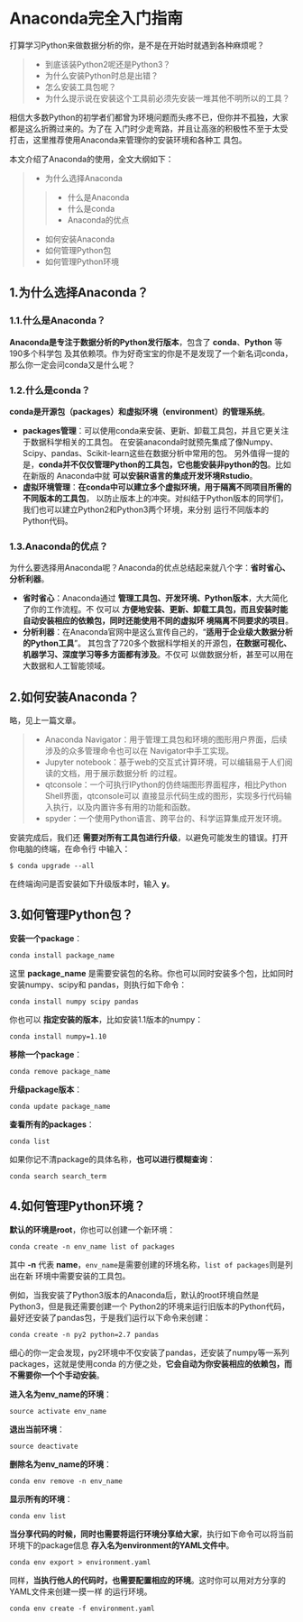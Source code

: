 Anaconda完全入门指南
================================================================================
打算学习Python来做数据分析的你，是不是在开始时就遇到各种麻烦呢？
> + 到底该装Python2呢还是Python3？
> + 为什么安装Python时总是出错？
> + 怎么安装工具包呢？
> + 为什么提示说在安装这个工具前必须先安装一堆其他不明所以的工具？

相信大多数Python的初学者们都曾为环境问题而头疼不已，但你并不孤独，大家都是这么折腾过来的。为了在
入门时少走弯路，并且让高涨的积极性不至于太受打击，这里推荐使用Anaconda来管理你的安装环境和各种工
具包。

本文介绍了Anaconda的使用，全文大纲如下：
> + 为什么选择Anaconda
>> - 什么是Anaconda
>> - 什么是conda
>> - Anaconda的优点
> + 如何安装Anaconda
> + 如何管理Python包
> + 如何管理Python环境

## 1.为什么选择Anaconda？

### 1.1.什么是Anaconda？
**Anaconda是专注于数据分析的Python发行版本**，包含了 **conda**、**Python** 等190多个科学包
及其依赖项。作为好奇宝宝的你是不是发现了一个新名词conda，那么你一定会问conda又是什么呢？

### 1.2.什么是conda？
**conda是开源包（packages）和虚拟环境（environment）的管理系统**。
+ **packages管理**：可以使用conda来安装、更新、卸载工具包，并且它更关注于数据科学相关的工具包。
在安装anaconda时就预先集成了像Numpy、Scipy、pandas、Scikit-learn这些在数据分析中常用的包。
另外值得一提的是，**conda并不仅仅管理Python的工具包，它也能安装非python的包**。比如在新版的
Anaconda中就 **可以安装R语言的集成开发环境Rstudio**。
+ **虚拟环境管理**：**在conda中可以建立多个虚拟环境，用于隔离不同项目所需的不同版本的工具包**，
以防止版本上的冲突。对纠结于Python版本的同学们，我们也可以建立Python2和Python3两个环境，来分别
运行不同版本的Python代码。

### 1.3.Anaconda的优点？
为什么要选择用Anaconda呢？Anaconda的优点总结起来就八个字：**省时省心、分析利器**。
+ **省时省心**：Anaconda通过 **管理工具包、开发环境、Python版本**，大大简化了你的工作流程。不
仅可以 **方便地安装、更新、卸载工具包，而且安装时能自动安装相应的依赖包，同时还能使用不同的虚拟环
境隔离不同要求的项目**。
+ **分析利器**：在Anaconda官网中是这么宣传自己的，“**适用于企业级大数据分析的Python工具**”。
其包含了720多个数据科学相关的开源包，**在数据可视化、机器学习、深度学习等多方面都有涉及**。不仅可
以做数据分析，甚至可以用在大数据和人工智能领域。

## 2.如何安装Anaconda？
略，见上一篇文章。
> + Anaconda Navigator：用于管理工具包和环境的图形用户界面，后续涉及的众多管理命令也可以在
Navigator中手工实现。
> + Jupyter notebook：基于web的交互式计算环境，可以编辑易于人们阅读的文档，用于展示数据分析
的过程。
> + qtconsole：一个可执行IPython的仿终端图形界面程序，相比Python Shell界面，qtconsole可以
直接显示代码生成的图形，实现多行代码输入执行，以及内置许多有用的功能和函数。
> + spyder：一个使用Python语言、跨平台的、科学运算集成开发环境。

安装完成后，我们还 **需要对所有工具包进行升级**，以避免可能发生的错误。打开你电脑的终端，在命令行
中输入：
```shell
$ conda upgrade --all
```
在终端询问是否安装如下升级版本时，输入 **y**。

## 3.如何管理Python包？
**安装一个package**：
```shell
conda install package_name
```
这里 **package_name** 是需要安装包的名称。你也可以同时安装多个包，比如同时安装numpy、scipy和
pandas，则执行如下命令：
```shell
conda install numpy scipy pandas
```
你也可以 **指定安装的版本**，比如安装1.1版本的numpy：
```shell
conda install numpy=1.10
```
**移除一个package**：
```shell
conda remove package_name
```
**升级package版本**：
```shell
conda update package_name
```
**查看所有的packages**：
```shell
conda list
```
如果你记不清package的具体名称，**也可以进行模糊查询**：
```shell
conda search search_term
```

## 4.如何管理Python环境？
**默认的环境是root**，你也可以创建一个新环境：
```shell
conda create -n env_name list of packages
```
其中 **-n** 代表 **name**，`env_name`是需要创建的环境名称，`list of packages`则是列出在新
环境中需要安装的工具包。

例如，当我安装了Python3版本的Anaconda后，默认的root环境自然是Python3，但是我还需要创建一个
Python2的环境来运行旧版本的Python代码，最好还安装了pandas包，于是我们运行以下命令来创建：
```shell
conda create -n py2 python=2.7 pandas
```
细心的你一定会发现，py2环境中不仅安装了pandas，还安装了numpy等一系列packages，这就是使用conda
的方便之处，**它会自动为你安装相应的依赖包，而不需要你一个个手动安装**。

**进入名为env_name的环境**：
```shell
source activate env_name
```
**退出当前环境**：
```shell
source deactivate
```

**删除名为env_name的环境**：
```shell
conda env remove -n env_name
```

**显示所有的环境**：
```shell
conda env list
```
**当分享代码的时候，同时也需要将运行环境分享给大家**，执行如下命令可以将当前环境下的package信息
**存入名为environment的YAML文件中**。
```shell
conda env export > environment.yaml
```
同样，**当执行他人的代码时，也需要配置相应的环境**。这时你可以用对方分享的YAML文件来创建一摸一样
的运行环境。
```shell
conda env create -f environment.yaml
```
